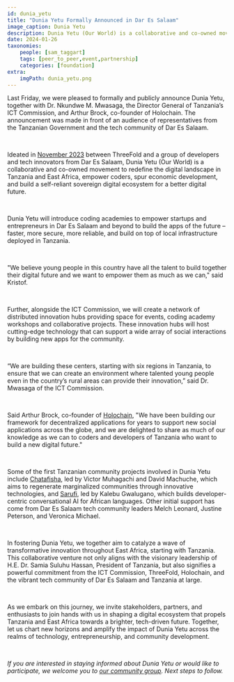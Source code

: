 ```yaml
---
id: dunia_yetu
title: "Dunia Yetu Formally Announced in Dar Es Salaam"
image_caption: Dunia Yetu
description: Dunia Yetu (Our World) is a collaborative and co-owned movement to redefine the digital landscape in Tanzania and East Africa, empower coders spur economic development, and build a self-reliant sovereign digital ecosystem for a better digital future. 
date: 2024-01-26
taxonomies:
    people: [sam_taggart]
    tags: [peer_to_peer,event,partnership]
    categories: [foundation]
extra:
    imgPath: dunia_yetu.png
---
```


Last Friday, we were pleased to formally and publicly announce Dunia Yetu,  together with Dr. Nkundwe M. Mwasaga, the Director General of Tanzania’s ICT Commission, and Arthur Brock, co-founder of Holochain. The announcement was made in front of an audience of representatives from the Tanzanian Government and the tech community of Dar Es Salaam. 

<br>

Ideated in [November 2023](https://forum.threefold.io/t/introducing-dunia-yetu/4147) between ThreeFold and a group of developers and tech innovators from Dar Es Salaam, Dunia Yetu (Our World) is a collaborative and co-owned movement to redefine the digital landscape in Tanzania and East Africa, empower coders, spur economic development, and build a self-reliant sovereign digital ecosystem for a better digital future.

<br>

Dunia Yetu will introduce coding academies to empower startups and entrepreneurs in Dar Es Salaam and beyond to build the apps of the future – faster, more secure, more reliable, and build on top of local infrastructure deployed in Tanzania.

<br>

"We believe young people in this country have all the talent to build together their digital future and we want to empower them as much as we can," said Kristof.

<br>

Further, alongside the ICT Commission, we will create a network of distributed innovation hubs providing space for events, coding academy workshops and collaborative projects. These innovation hubs will host cutting-edge technology that can support a wide array of social interactions by building new apps for the community.

<br>

“We are building these centers, starting with six regions in Tanzania, to ensure that we can create an environment where talented young people even in the country’s rural areas can provide their innovation,” said Dr. Mwasaga of the ICT Commission.

<br>

Said Arthur Brock, co-founder of [Holochain](https://holochain.org), "We have been building our framework for decentralized applications for years to support new social applications across the globe, and we are delighted to share as much of our knowledge as we can to coders and developers of Tanzania who want to build a new digital future."

<br>

Some of the first Tanzanian community projects involved in Dunia Yetu include [Chatafisha](https://chatafisha.com/), led by Victor Muhagachi and David Machuche, which aims to regenerate marginalized communities through innovative technologies, and [Sarufi](https://sarufi.io/), led by Kalebu Gwalugano, which builds developer-centric conversational AI for African languages. Other initial support has come from Dar Es Salaam tech community leaders Melch Leonard, Justine Peterson, and Veronica Michael.

<br>

In fostering Dunia Yetu, we together aim to catalyze a wave of transformative innovation throughout East Africa, starting with Tanzania. This collaborative venture not only aligns with the visionary leadership of H.E. Dr. Samia Suluhu Hassan, President of Tanzania, but also signifies a powerful commitment from the ICT Commission, ThreeFold, Holochain, and the vibrant tech community of Dar Es Salaam and Tanzania at large.

<br>

As we embark on this journey, we invite stakeholders, partners, and enthusiasts to join hands with us in shaping a digital ecosystem that propels Tanzania and East Africa towards a brighter, tech-driven future. Together, let us chart new horizons and amplify the impact of Dunia Yetu across the realms of technology, entrepreneurship, and community development.

<br>

*If you are interested in staying informed about Dunia Yetu or would like to participate, we welcome you to [our community group](https://chat.whatsapp.com/DAedmvshxCD850WjJ3mUn8). Next steps to follow.*
